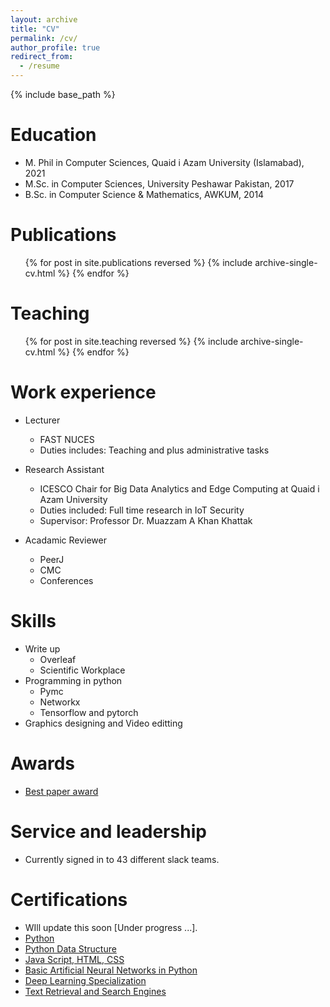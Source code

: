 ```yaml
---
layout: archive
title: "CV"
permalink: /cv/
author_profile: true
redirect_from:
  - /resume
---
```


{% include base_path %}



Education
======
* M. Phil in Computer Sciences, Quaid i Azam University (Islamabad), 2021 
* M.Sc. in Computer Sciences, University Peshawar Pakistan, 2017
* B.Sc. in Computer Science & Mathematics, AWKUM, 2014


Publications
======
  <ul>{% for post in site.publications reversed %}
    {% include archive-single-cv.html %}
  {% endfor %}</ul>

Teaching
======
  <ul>{% for post in site.teaching reversed %}
    {% include archive-single-cv.html %}
  {% endfor %}</ul>
  
Work experience
======
* Lecturer
  * FAST NUCES 
  * Duties includes: Teaching and plus administrative tasks

* Research Assistant
  * ICESCO Chair for Big Data Analytics and Edge Computing at Quaid i Azam University
  * Duties included: Full time research in IoT Security
  * Supervisor: Professor Dr. Muazzam A Khan Khattak

* Acadamic Reviewer
  * PeerJ
  * CMC
  * Conferences
  
Skills
======
* Write up
  * Overleaf
  * Scientific Workplace
* Programming in python
  * Pymc
  * Networkx
  * Tensorflow and pytorch
* Graphics designing and Video editting


Awards
======
* [Best paper award](https://drive.google.com/file/d/1cx9oQWCuLlkuCCVW35Z7ChvN6Z1jcXDK/view?pli=1)

Service and leadership
======
* Currently signed in to 43 different slack teams.

Certifications
======
* WIll update this soon [Under progress ...].
* [Python](https://www.coursera.org/account/accomplishments/certificate/L3W76YYJEEFG)
* [Python Data Structure](https://www.coursera.org/account/accomplishments/certificate/M3AHSYWWGQUZ)
* [Java Script, HTML, CSS](https://www.coursera.org/account/accomplishments/certificate/M3AHSYWWGQUZ)
* [Basic Artificial Neural Networks in Python](https://www.coursera.org/account/accomplishments/certificate/PS7ZW6W8VJQT)
* [Deep Learning Specialization](https://www.coursera.org/account/accomplishments/specialization/certificate/RNGWX759ZDQ5)
* [Text Retrieval and Search Engines](https://www.coursera.org/account/accomplishments/certificate/F8M6HWZGTBNU)

